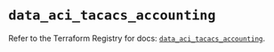 # `data_aci_tacacs_accounting`

Refer to the Terraform Registry for docs: [`data_aci_tacacs_accounting`](https://registry.terraform.io/providers/ciscodevnet/aci/2.17.0/docs/data-sources/tacacs_accounting).
